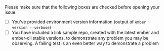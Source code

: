 Please make sure that the following boxes are checked before opening your issue

- [ ] You've provided environment version information (output of `ember version --verbose`)
- [ ] You have included a link sample repo, created with the latest ember and ember-cli stable versions, to demonstrate any problem you may be observing. A failing test is an even better way to demonstrate a problem
